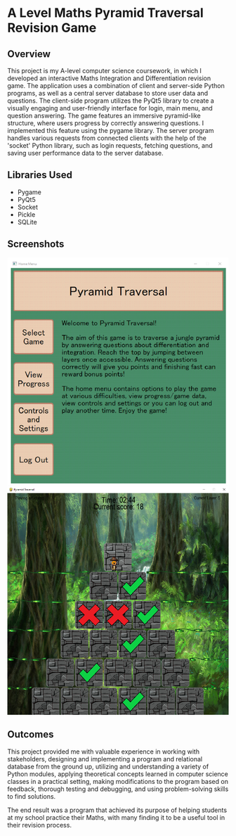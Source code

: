 # A Level Maths Pyramid Traversal Revision Game

## Overview

This project is my A-level computer science coursework, in which I developed an interactive Maths Integration and Differentiation revision game. The application uses a combination of client and server-side Python programs, as well as a central server database to store user data and questions. The client-side program utilizes the PyQt5 library to create a visually engaging and user-friendly interface for login, main menu, and question answering. The game features an immersive pyramid-like structure, where users progress by correctly answering questions. I implemented this feature using the pygame library. The server program handles various requests from connected clients with the help of the 'socket' Python library, such as login requests, fetching questions, and saving user performance data to the server database.

## Libraries Used

- Pygame
- PyQt5
- Socket
- Pickle
- SQLite

## Screenshots

![Main menu](https://github.com/ChristianGleitzman/A-Level-Maths-Revision-Game/blob/main/menu.PNG)
![Game Engine](https://github.com/ChristianGleitzman/A-Level-Maths-Revision-Game/blob/main/apex.png)

## Outcomes

This project provided me with valuable experience in working with stakeholders, designing and implementing a program and relational database from the ground up, utilizing and understanding a variety of Python modules, applying theoretical concepts learned in computer science classes in a practical setting, making modifications to the program based on feedback, thorough testing and debugging, and using problem-solving skills to find solutions.

The end result was a program that achieved its purpose of helping students at my school practice their Maths, with many finding it to be a useful tool in their revision process.
